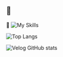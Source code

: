 ## 👋

<!--
**ruk13xa/ruk13xa** is a ✨ _special_ ✨ repository because its `README.md` (this file) appears on your GitHub profile.

Here are some ideas to get you started:

- 🔭 I’m currently working on ...
- 🌱 I’m currently learning ...
- 👯 I’m looking to collaborate on ...
- 🤔 I’m looking for help with ...
- 💬 Ask me about ...
- 📫 How to reach me: ...
- 😄 Pronouns: ...
- ⚡ Fun fact: ...
-->
🤟
![My Skills](https://skillicons.dev/icons?i=ts,js,python,cpp)

![Top Langs](https://github-readme-stats.vercel.app/api/top-langs/?username=ruk13xa)

![Velog GitHub stats](https://velog-github-badge.vercel.app/badge/ruk13xa?theme=dark&posts=3)